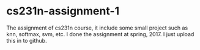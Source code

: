 # cs231n-assignment-1
The assignment of cs231n course, it include some small project such as knn, softmax, svm, etc. I done the assignment at spring, 2017. I just upload this in to github.
